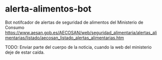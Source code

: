 # alerta-alimentos-bot
Bot notifcador de alertas de seguridad de alimentos del Ministerio de Consumo
https://www.aesan.gob.es/AECOSAN/web/seguridad_alimentaria/alertas_alimentarias/listado/aecosan_listado_alertas_alimentarias.htm

TODO: Enviar parte del cuerpo de la noticia, cuando la web del ministerio deje de estar caída.
